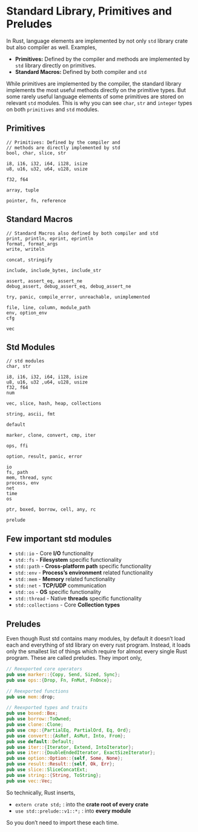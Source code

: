 # Standard Library, Primitives and Preludes

In Rust, language elements are implemented by not only `std` library crate but also compiler as well. Examples,

- **Primitives:** Defined by the compiler and methods are implemented by `std` library directly on primitives.
- **Standard Macros:** Defined by both compiler and `std`

While primitives are implemented by the compiler, the standard library implements the most useful methods directly on the primitive types. But some rarely useful language elements of some primitives are stored on relevant `std` modules. This is why you can see `char`, `str` and `integer` types on both `primitives` and `std` modules.

## Primitives

```
// Primitives: Defined by the compiler and
// methods are directly implemented by std
bool, char, slice, str

i8, i16, i32, i64, i128, isize
u8, u16, u32, u64, u128, usize

f32, f64

array, tuple

pointer, fn, reference
```

## Standard Macros

```
// Standard Macros also defined by both compiler and std
print, println, eprint, eprintln
format, format_args
write, writeln

concat, stringify

include, include_bytes, include_str

assert, assert_eq, assert_ne
debug_assert, debug_assert_eq, debug_assert_ne

try, panic, compile_error, unreachable, unimplemented

file, line, column, module_path
env, option_env
cfg

vec
```

## Std Modules

```
// std modules
char, str

i8, i16, i32, i64, i128, isize
u8, u16, u32 ,u64, u128, usize
f32, f64
num

vec, slice, hash, heap, collections

string, ascii, fmt

default

marker, clone, convert, cmp, iter

ops, ffi

option, result, panic, error

io
fs, path
mem, thread, sync
process, env
net
time
os

ptr, boxed, borrow, cell, any, rc

prelude
```

## Few important std modules

- `std::io`  - Core  **I/O**  functionality
- `std::fs`  -  **Filesystem**  specific functionality
- `std::path`  -  **Cross-platform path**  specific functionality
- `std::env`  -  **Process’s environment**  related functionality
- `std::mem`  -  **Memory**  related functionality
- `std::net`  -  **TCP/UDP**  communication
- `std::os`  -  **OS**  specific functionality
- `std::thread`  - Native  **threads**  specific functionality
- `std::collections`  - Core  **Collection types**

## Preludes

Even though Rust std contains many modules, by default it doesn’t load each and everything of std library on every rust program. Instead, it loads only the smallest list of things which require for almost every single Rust program. These are called preludes. They import only,

```rs
// Reexported core operators
pub use marker::{Copy, Send, Sized, Sync};
pub use ops::{Drop, Fn, FnMut, FnOnce};

// Reexported functions
pub use mem::drop;

// Reexported types and traits
pub use boxed::Box;
pub use borrow::ToOwned;
pub use clone::Clone;
pub use cmp::{PartialEq, PartialOrd, Eq, Ord};
pub use convert::{AsRef, AsMut, Into, From};
pub use default::Default;
pub use iter::{Iterator, Extend, IntoIterator};
pub use iter::{DoubleEndedIterator, ExactSizeIterator};
pub use option::Option::{self, Some, None};
pub use result::Result::{self, Ok, Err};
pub use slice::SliceConcatExt;
pub use string::{String, ToString};
pub use vec::Vec;
```

So technically, Rust inserts,

- `extern crate std;`  : into the  **crate root of every crate**
- `use std::prelude::v1::*;`  : into  **every module**

So you don’t need to import these each time.
